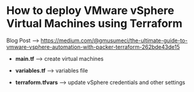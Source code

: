 # How to deploy VMware vSphere Virtual Machines using Terraform

Blog Post --> https://medium.com/@gmusumeci/the-ultimate-guide-to-vmware-vsphere-automation-with-packer-terraform-262bde43de15

* **main.tf** --> create virtual machines

* **variables.tf** --> variables file

* **terraform.tfvars** --> update vSphere credentials and other settings
